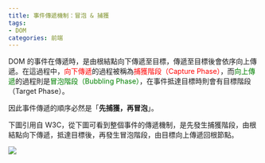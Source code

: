 ```yaml
---
title: 事件傳遞機制：冒泡 & 捕獲
tags:
- DOM
categories: 前端
---
```

DOM 的事件在傳遞時，是由根結點向下傳遞至目標，傳遞至目標後會依序向上傳遞。在這過程中，<font color=#FF0000>向下傳遞</font>的過程被稱為<font color=#FF0000>捕獲階段（Capture Phase）</font>，而<font color=#008000>向上傳遞</font>的過程則是<font color=#008000>冒泡階段（Bubbling Phase）</font>，在事件抵達目標時則會有目標階段（Target Phase）。

因此事件傳遞的順序必然是「**先捕獲，再冒泡**」。

下圖引用自 W3C，從下圖可看到整個事件的傳遞機制，是先發生捕獲階段，由根結點向下傳遞，抵達目標後，再發生冒泡階段，由目標向上傳遞回根節點。

![](https://www.w3.org/TR/DOM-Level-3-Events/images/eventflow.svg)